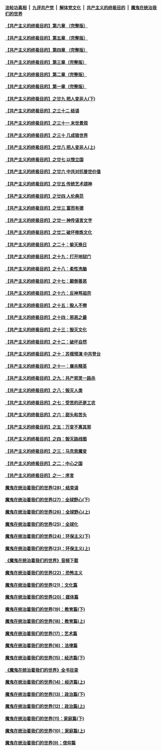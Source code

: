 ####  [法轮功真相](../../../../basic/blob/master/README.md?t=01072113) &nbsp;|&nbsp; [九评共产党](../../../../9ping.md/blob/master/README.md?t=01072113) &nbsp;|&nbsp; [解体党文化](../../../../jtdwh.md/blob/master/README.md?t=01072113)  &nbsp;|&nbsp; [共产主义的终极目的](../../../../gczydzjmd.md/blob/master/README.md?t=01072113) &nbsp;|&nbsp; [魔鬼在统治我们的世界](../../../../mgztzwmdsj.md/blob/master/README.md?t=01072113) 

#### [【共产主义的终极目的】第六章 （完整版）](../pages/nsc422/n11428913.md?t=01072113) 

#### [【共产主义的终极目的】第五章 （完整版）](../pages/nsc422/n11428912.md?t=01072113) 

#### [【共产主义的终极目的】第四章 （完整版）](../pages/nsc422/n11428907.md?t=01072113) 

#### [【共产主义的终极目的】第三章（完整版）](../pages/nsc422/n11428848.md?t=01072113) 

#### [【共产主义的终极目的】第二章（完整版）](../pages/nsc422/n11428831.md?t=01072113) 

#### [【共产主义的终极目的】第一章（完整版）](../pages/nsc422/n11417651.md?t=01072113) 

#### [【共产主义的终极目的】之廿九 把人变非人(下)](../pages/nsc422/n11344140.md?t=01072113) 

#### [【共产主义的终极目的】之三十二 结语](../pages/nsc422/n11360535.md?t=01072113) 

#### [【共产主义的终极目的】之三十一 末世景观](../pages/nsc422/n11351129.md?t=01072113) 

#### [【共产主义的终极目的】之三十 几成狼世界](../pages/nsc422/n11348280.md?t=01072113) 

#### [【共产主义的终极目的】之廿八 把人变非人(上)](../pages/nsc422/n11340492.md?t=01072113) 

#### [【共产主义的终极目的】之廿七 以恨立国](../pages/nsc422/n11336944.md?t=01072113) 

#### [【共产主义的终极目的】之廿六 中共对抗普世价值](../pages/nsc422/n11324785.md?t=01072113) 

#### [【共产主义的终极目的】之廿五 传统艺术颂神](../pages/nsc422/n11296396.md?t=01072113) 

#### [【共产主义的终极目的】之廿四 人伦典范](../pages/nsc422/n11296397.md?t=01072113) 

#### [【共产主义的终极目的】之廿三 富而有德](../pages/nsc422/n11283598.md?t=01072113) 

#### [【共产主义的终极目的】之廿一 神传语言文字](../pages/nsc422/n11263265.md?t=01072113) 

#### [【共产主义的终极目的】之廿二 破坏修炼文化](../pages/nsc422/n11245728.md?t=01072113) 

#### [【共产主义的终极目的】之二十：偷天换日](../pages/nsc422/n11238846.md?t=01072113) 

#### [【共产主义的终极目的】之十九：打开地狱门](../pages/nsc422/n11206376.md?t=01072113) 

#### [【共产主义的终极目的】之十八：柔性洗脑](../pages/nsc422/n11199994.md?t=01072113) 

#### [【共产主义的终极目的】之十七：颠倒善恶](../pages/nsc422/n11179782.md?t=01072113) 

#### [【共产主义的终极目的】之十六：反神骂祖宗](../pages/nsc422/n11166798.md?t=01072113) 

#### [【共产主义的终极目的】之十五：毁人不倦](../pages/nsc422/n11166792.md?t=01072113) 

#### [【共产主义的终极目的】之十四：邪恶之最](../pages/nsc422/n11150249.md?t=01072113) 

#### [【共产主义的终极目的】之十三：毁灭文化](../pages/nsc422/n11135227.md?t=01072113) 

#### [【共产主义的终极目的】之十二：破坏自然](../pages/nsc422/n11135214.md?t=01072113) 

#### [【共产主义的终极目的】之十：苏俄预演 中共登台](../pages/nsc422/n11118424.md?t=01072113) 

#### [【共产主义的终极目的】之十一：屠杀精英](../pages/nsc422/n11118442.md?t=01072113) 

#### [【共产主义的终极目的】之九：共产邪灵一路杀](../pages/nsc422/n11114139.md?t=01072113) 

#### [【共产主义的终极目的】之八：毁灭人类](../pages/nsc422/n11108503.md?t=01072113) 

#### [【共产主义的终极目的】之七：受苦的还是工农](../pages/nsc422/n11101809.md?t=01072113) 

#### [【共产主义的终极目的】之六：甜头和苦头](../pages/nsc422/n11096971.md?t=01072113) 

#### [【共产主义的终极目的】之五：万变不离其邪](../pages/nsc422/n11091285.md?t=01072113) 

#### [【共产主义的终极目的】之四：毁灭路线图](../pages/nsc422/n11086284.md?t=01072113) 

#### [【共产主义的终极目的】之三：马克思魔变](../pages/nsc422/n11061941.md?t=01072113) 

#### [【共产主义的终极目的】之二：中心之国](../pages/nsc422/n11047728.md?t=01072113) 

#### [【共产主义的终极目的】之一：序言](../pages/nsc422/n11086077.md?t=01072113) 

#### [魔鬼在统治着我们的世界(28)：结束语](../pages/nsc422/n10936246.md?t=01072113) 

#### [魔鬼在统治着我们的世界(27)：全球野心(下)](../pages/nsc422/n10928319.md?t=01072113) 

#### [魔鬼在统治着我们的世界(26)：全球野心(上)](../pages/nsc422/n10900318.md?t=01072113) 

#### [魔鬼在统治着我们的世界(25)：全球化](../pages/nsc422/n10788205.md?t=01072113) 

#### [魔鬼在统治着我们的世界(24)：环保主义(下)](../pages/nsc422/n10695307.md?t=01072113) 

#### [魔鬼在统治着我们的世界(23)：环保主义(上)](../pages/nsc422/n10688613.md?t=01072113) 

#### [《魔鬼在统治着我们的世界》音频下载](../pages/nsc422/n10635553.md?t=01072113) 

#### [魔鬼在统治着我们的世界(22)：恐怖主义](../pages/nsc422/n10614727.md?t=01072113) 

#### [魔鬼在统治着我们的世界(21)：文化篇](../pages/nsc422/n10597706.md?t=01072113) 

#### [魔鬼在统治着我们的世界(20)：媒体篇](../pages/nsc422/n10586579.md?t=01072113) 

#### [魔鬼在统治着我们的世界(19)：教育篇(下)](../pages/nsc422/n10564808.md?t=01072113) 

#### [魔鬼在统治着我们的世界(18)：教育篇(上)](../pages/nsc422/n10526970.md?t=01072113) 

#### [魔鬼在统治着我们的世界(17)：艺术篇](../pages/nsc422/n10499093.md?t=01072113) 

#### [魔鬼在统治着我们的世界(16)：法律篇](../pages/nsc422/n10485969.md?t=01072113) 

#### [魔鬼在统治着我们的世界(15)：经济篇(下)](../pages/nsc422/n10469975.md?t=01072113) 

#### [《魔鬼在统治着我们的世界》全书目录](../pages/nsc422/n10464261.md?t=01072113) 

#### [魔鬼在统治着我们的世界(14)：经济篇(上)](../pages/nsc422/n10457370.md?t=01072113) 

#### [魔鬼在统治着我们的世界(13)：政治篇(下)](../pages/nsc422/n10448270.md?t=01072113) 

#### [魔鬼在统治着我们的世界(12)：政治篇(上)](../pages/nsc422/n10444576.md?t=01072113) 

#### [魔鬼在统治着我们的世界(11)：家庭篇(下)](../pages/nsc422/n10440961.md?t=01072113) 

#### [魔鬼在统治着我们的世界(10)：家庭篇(上)](../pages/nsc422/n10435448.md?t=01072113) 

#### [魔鬼在统治着我们的世界(9)：信仰篇](../pages/nsc422/n10432159.md?t=01072113) 

